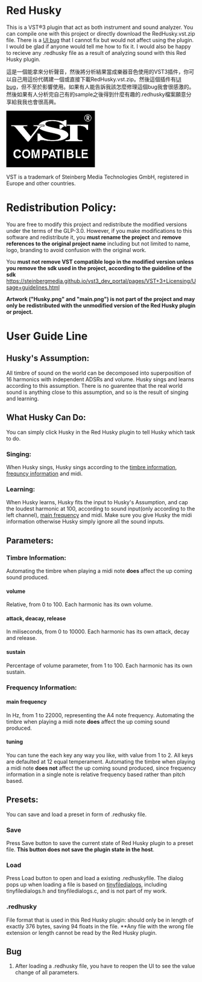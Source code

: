 # Red Husky

This is a VST®3 plugin that act as both instrument and sound analyzer. You can compile one with this project or directly download the RedHusky.vst.zip file. There is a [UI bug](#bug) that I cannot fix but would not affect using the plugin. I would be glad if anyone would tell me how to fix it. I would also be happy to recieve any .redhusky file as a result of analyzing sound with this Red Husky plugin.

這是一個能拿來分析聲音，然後將分析結果當成樂器音色使用的VST3插件，你可以自己用這份代碼建一個或直接下載RedHusky.vst.zip。然後這個插件有[UI bug](#bug)，但不至於影響使用。如果有人能告訴我該怎麼修理這個bug我會很感激的。然後如果有人分析完自己有的sample之後得到什麼有趣的.redhusky檔案願意分享給我我也會很高興。

![VST is a trademark of Steinberg Media Technologies GmbH, registered in Europe and other countries.](https://github.com/kirara-shiroyoru/RedHusky/blob/master/resource/VST_COMPATIBLE_LOGO.png)

VST is a trademark of Steinberg Media Technologies GmbH, registered in Europe and other countries.

# Redistribution Policy:

You are free to modify this project and redistribute the modified versions under the terms of the GLP-3.0. However, if you make modifications to this software and redistribute it, you 
**must rename the project**
and
**remove references to the original project name**
including but not limited to name, logo, branding to avoid confusion with the original work.

You
**must not remove VST compatible logo in the modified version unless you remove the sdk used in the project, according to the guideline of the sdk**
https://steinbergmedia.github.io/vst3_dev_portal/pages/VST+3+Licensing/Usage+guidelines.html

**Artwork ("Husky.png" and "main.png") is not part of the project and may only be redistributed with the unmodified version of the Red Husky plugin or project.**

# User Guide Line

## Husky's Assumption:

All timbre of sound on the world can be decomposed into superposition of 16 harmonics with independent ADSRs and volume. Husky sings and learns according to this assumption. There is no guarentee that the real world sound is anything close to this assumption, and so is the result of singing and learning.

## What Husky Can Do:

You can simply click Husky in the Red Husky plugin to tell Husky which task to do.

### Singing:

When Husky sings, Husky sings according to the [timbre information](#timbre-information), [frequncy information](#frequency-information) and midi.

### Learning:

When Husky learns, Husky fits the input to Husky's Assumption, and cap the loudest harmonic at 100, according to sound input(only according to the left channel), [main frequency](#main-frequency) and midi. Make sure you give Husky the midi information otherwise Husky simply ignore all the sound inputs.

## Parameters:

### Timbre Information:

Automating the timbre when playing a midi note **does** affect the up coming sound produced. 

#### volume

Relative, from 0 to 100. Each harmonic has its own volume.

#### attack, deacay, release

In miliseconds, from 0 to 10000. Each harmonic has its own attack, decay and release.

#### sustain

Percentage of volume parameter, from 1 to 100. Each harmonic has its own sustain.

### Frequency Information:

#### main frequency

In Hz, from 1 to 22000, representing the A4 note frequency. Automating the timbre when playing a midi note **does** affect the up coming sound produced. 

#### tuning

You can tune the each key any way you like, with value from 1 to 2. All keys are defaulted at 12 equal temperament. Automating the timbre when playing a midi note **does not** affect the up coming sound produced, since frequency information in a single note is relative frequency based rather than pitch based.

## Presets:

You can save and load a preset in form of .redhusky file. 

### Save

Press Save button to save the current state of Red Husky plugin to a preset file. **This button does not save the plugin state in the host**.

### Load

Press Load button to open and load a existing .redhuskyfile. The dialog pops up when loading a file is based on [tinyfiledialogs](https://github.com/native-toolkit/libtinyfiledialogs), including tinyfiledialogs.h and tinyfiledialogs.c, and is not part of my work.

### .redhusky

File format that is used in this Red Husky plugin: should only be in length of exactly 376 bytes, saving 94 floats in the file. **Any file with the wrong file extension or length cannot be read by the Red Husky plugin.

## Bug
1. After loading a .redhusky file, you have to reopen the UI to see the value change of all parameters.
